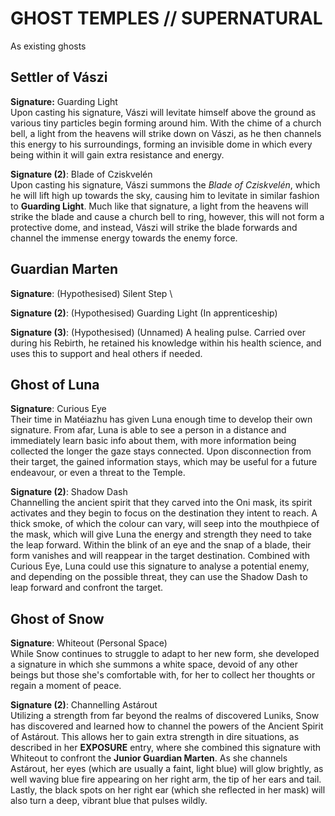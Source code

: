 # GHOST TEMPLES // SUPERNATURAL
As existing ghosts

## Settler of Vászi  
**Signature:** Guarding Light  \
Upon casting his signature, Vászi will levitate himself above the ground as various tiny particles begin forming around him. With the chime of a church bell, a light from the heavens will strike down on Vászi, as he then channels this energy to his surroundings, forming an invisible dome in which every being within it will gain extra resistance and energy.  

**Signature (2)**: Blade of Cziskvelén \
Upon casting his signature, Vászi summons the *Blade of Cziskvelén*, which he will lift high up towards the sky, causing him to levitate in similar fashion to **Guarding Light**. Much like that signature, a light from the heavens will strike the blade and cause a church bell to ring, however, this will not form a protective dome, and instead, Vászi will strike the blade forwards and channel the immense energy towards the enemy force.

## Guardian Marten
**Signature**: (Hypothesised) Silent Step \

**Signature (2)**: (Hypothesised) Guarding Light (In apprenticeship)

**Signature (3)**: (Hypothesised) (Unnamed)
A healing pulse. Carried over during his Rebirth, he retained his knowledge within his health science, and uses this to support and heal others if needed.

## Ghost of Luna  
**Signature**: Curious Eye  \
Their time in Matéiazhu has given Luna enough time to develop their own signature. From afar, Luna is able to see a person in a distance and immediately learn basic info about them, with more information being collected the longer the gaze stays connected. Upon disconnection from their target, the gained information stays, which may be useful for a future endeavour, or even a threat to the Temple.

**Signature (2)**:  Shadow Dash \
Channelling the ancient spirit that they carved into the Oni mask, its spirit activates and they begin to focus on the destination they intent to reach. A thick smoke, of which the colour can vary, will seep into the mouthpiece of the mask, which will give Luna the energy and strength they need to take the leap forward. Within the blink of an eye and the snap of a blade, their form vanishes and will reappear in the target destination. Combined with Curious Eye, Luna could use this signature to analyse a potential enemy, and depending on the possible threat, they can use the Shadow Dash to leap forward and confront the target.
  
## Ghost of Snow
**Signature**: Whiteout (Personal Space)  \
While Snow continues to struggle to adapt to her new form, she developed a signature in which she summons a white space, devoid of any other beings but those she's comfortable with, for her to collect her thoughts or regain a moment of peace.

**Signature (2)**: Channelling Astárout \
Utilizing a strength from far beyond the realms of discovered Luniks, Snow has discovered and learned how to channel the powers of the Ancient Spirit of Astárout. This allows her to gain extra strength in dire situations, as described in her **EXPOSURE** entry, where she combined this signature with Whiteout to confront the **Junior Guardian Marten**. As she channels Astárout, her eyes (which are usually a faint, light blue) will glow brightly, as well waving blue fire appearing on her right arm, the tip of her ears and tail. Lastly, the black spots on her right ear (which she reflected in her mask) will also turn a deep, vibrant blue that pulses wildly.